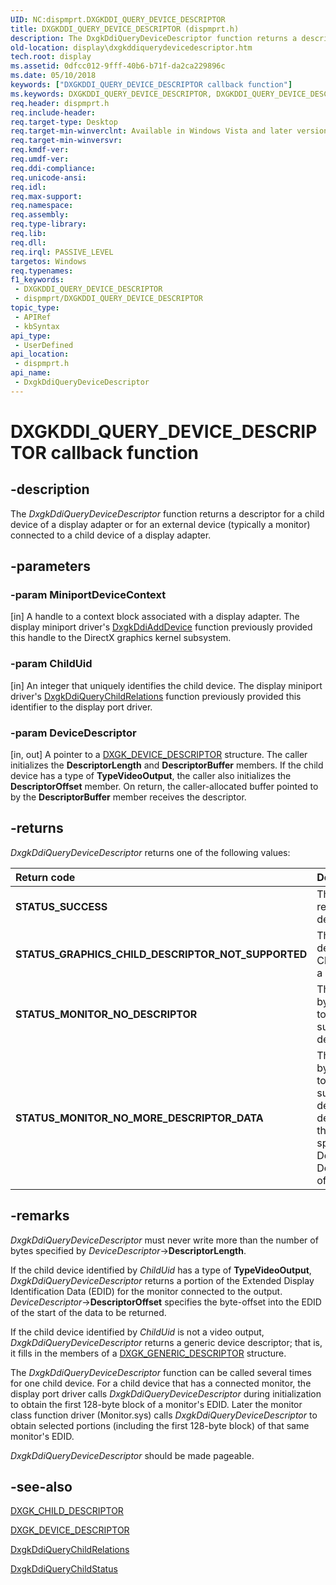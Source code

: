 ```yaml
---
UID: NC:dispmprt.DXGKDDI_QUERY_DEVICE_DESCRIPTOR
title: DXGKDDI_QUERY_DEVICE_DESCRIPTOR (dispmprt.h)
description: The DxgkDdiQueryDeviceDescriptor function returns a descriptor for a child device of a display adapter or for an external device (typically a monitor) connected to a child device of a display adapter.
old-location: display\dxgkddiquerydevicedescriptor.htm
tech.root: display
ms.assetid: 0dfcc012-9fff-40b6-b71f-da2ca229896c
ms.date: 05/10/2018
keywords: ["DXGKDDI_QUERY_DEVICE_DESCRIPTOR callback function"]
ms.keywords: DXGKDDI_QUERY_DEVICE_DESCRIPTOR, DXGKDDI_QUERY_DEVICE_DESCRIPTOR callback, DmFunctions_84688704-46fd-40d6-993e-298c6d3d5dcd.xml, DxgkDdiQueryDeviceDescriptor, DxgkDdiQueryDeviceDescriptor callback function [Display Devices], display.dxgkddiquerydevicedescriptor, dispmprt/DxgkDdiQueryDeviceDescriptor
req.header: dispmprt.h
req.include-header: 
req.target-type: Desktop
req.target-min-winverclnt: Available in Windows Vista and later versions of the Windows operating systems.
req.target-min-winversvr: 
req.kmdf-ver: 
req.umdf-ver: 
req.ddi-compliance: 
req.unicode-ansi: 
req.idl: 
req.max-support: 
req.namespace: 
req.assembly: 
req.type-library: 
req.lib: 
req.dll: 
req.irql: PASSIVE_LEVEL
targetos: Windows
req.typenames: 
f1_keywords:
 - DXGKDDI_QUERY_DEVICE_DESCRIPTOR
 - dispmprt/DXGKDDI_QUERY_DEVICE_DESCRIPTOR
topic_type:
 - APIRef
 - kbSyntax
api_type:
 - UserDefined
api_location:
 - dispmprt.h
api_name:
 - DxgkDdiQueryDeviceDescriptor
---
```


# DXGKDDI_QUERY_DEVICE_DESCRIPTOR callback function


## -description

The <i>DxgkDdiQueryDeviceDescriptor</i> function returns a descriptor for a child device of a display adapter or for an external device (typically a monitor) connected to a child device of a display adapter.

## -parameters

### -param MiniportDeviceContext 

[in]
A handle to a context block associated with a display adapter. The display miniport driver's <a href="https://docs.microsoft.com/windows-hardware/drivers/ddi/dispmprt/nc-dispmprt-dxgkddi_add_device">DxgkDdiAddDevice</a> function previously provided this handle to the DirectX graphics kernel subsystem.

### -param ChildUid 

[in]
An integer that uniquely identifies the child device. The display miniport driver's <a href="https://docs.microsoft.com/windows-hardware/drivers/ddi/dispmprt/nc-dispmprt-dxgkddi_query_child_relations">DxgkDdiQueryChildRelations</a> function previously provided this identifier to the display port driver.

### -param DeviceDescriptor 

[in, out]
A pointer to a <a href="https://docs.microsoft.com/windows-hardware/drivers/ddi/dispmprt/ns-dispmprt-_dxgk_device_descriptor">DXGK_DEVICE_DESCRIPTOR</a> structure. The caller initializes the <b>DescriptorLength</b> and <b>DescriptorBuffer</b> members. If the child device has a type of <b>TypeVideoOutput</b>, the caller also initializes the <b>DescriptorOffset</b> member. On return, the caller-allocated buffer pointed to by the <b>DescriptorBuffer</b> member receives the descriptor.

## -returns

<i>DxgkDdiQueryDeviceDescriptor </i>returns one of the following values:

| **Return code** | **Description** | 
|:--|:--|
| **STATUS_SUCCESS** | The function successfully returned the device descriptor. | 
| **STATUS_GRAPHICS_CHILD_DESCRIPTOR_NOT_SUPPORTED** | The (onboard) child device identified by ChildUid does not support a descriptor. | 
| **STATUS_MONITOR_NO_DESCRIPTOR** | The child device identified by ChildUid is connected to a monitor that does not support an EDID descriptor. | 
| **STATUS_MONITOR_NO_MORE_DESCRIPTOR_DATA** | The child device identified by ChildUid is connected to a monitor that does support an EDID descriptor, but the descriptor does not have the EDID extension block specified by the DescriptorOffset and DescriptorLengthmembers of DeviceDescriptor. |

## -remarks

<i>DxgkDdiQueryDeviceDescriptor</i> must never write more than the number of bytes specified by <i>DeviceDescriptor</i>-><b>DescriptorLength</b>.

If the child device identified by <i>ChildUid</i> has a type of <b>TypeVideoOutput</b>, <i>DxgkDdiQueryDeviceDescriptor</i> returns a portion of the Extended Display Identification Data (EDID) for the monitor connected to the output. <i>DeviceDescriptor</i>-><b>DescriptorOffset</b> specifies the byte-offset into the EDID of the start of the data to be returned.

If the child device identified by <i>ChildUid</i> is not a video output, <i>DxgkDdiQueryDeviceDescriptor</i> returns a generic device descriptor; that is, it fills in the members of a <a href="https://docs.microsoft.com/windows-hardware/drivers/ddi/dispmprt/ns-dispmprt-_dxgk_generic_descriptor">DXGK_GENERIC_DESCRIPTOR</a> structure.

The <i>DxgkDdiQueryDeviceDescriptor</i> function can be called several times for one child device. For a child device that has a connected monitor, the display port driver calls <i>DxgkDdiQueryDeviceDescriptor</i> during initialization to obtain the first 128-byte block of a monitor's EDID. Later the monitor class function driver (Monitor.sys) calls <i>DxgkDdiQueryDeviceDescriptor</i> to obtain selected portions (including the first 128-byte block) of that same monitor's EDID.

<i>DxgkDdiQueryDeviceDescriptor</i> should be made pageable.

## -see-also

<a href="https://docs.microsoft.com/windows-hardware/drivers/ddi/dispmprt/ns-dispmprt-_dxgk_child_descriptor">DXGK_CHILD_DESCRIPTOR</a>



<a href="https://docs.microsoft.com/windows-hardware/drivers/ddi/dispmprt/ns-dispmprt-_dxgk_device_descriptor">DXGK_DEVICE_DESCRIPTOR</a>



<a href="https://docs.microsoft.com/windows-hardware/drivers/ddi/dispmprt/nc-dispmprt-dxgkddi_query_child_relations">DxgkDdiQueryChildRelations</a>



<a href="https://docs.microsoft.com/windows-hardware/drivers/ddi/dispmprt/nc-dispmprt-dxgkddi_query_child_status">DxgkDdiQueryChildStatus</a>

